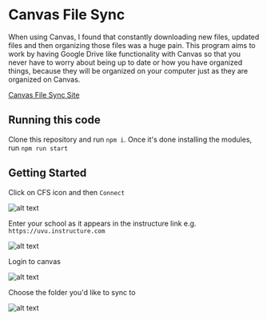 # Canvas File Sync

When using Canvas, I found that constantly downloading new files, updated files and then organizing those files was a huge pain. This program aims to work by having Google Drive like functionality with Canvas so that you never have to worry about being up to date or how you have organized things, because they will be organized on your computer just as they are organized on Canvas.

[Canvas File Sync Site](https://canvasfilesync.com)

## Running this code

Clone this repository and run `npm i`. Once it's done installing the modules, run `npm run start`

## Getting Started

Click on CFS icon and then `Connect`

![alt text](https://media.giphy.com/media/5bmF0WnaHqtHsqCGvz/giphy.gif "Click on Connect")

Enter your school as it appears in the instructure link e.g. `https://uvu.instructure.com` 

![alt text](https://media.giphy.com/media/jyGY5USB37zulErw8Z/giphy.gif "School")

Login to canvas

![alt text](https://media.giphy.com/media/3fhXi5eMrTtpTrZfJJ/giphy.gif "Login to Canvas")

Choose the folder you'd like to sync to

![alt text](https://media.giphy.com/media/5wG5eUinoFpqzBvbo4/giphy.gif "Choose folder")
